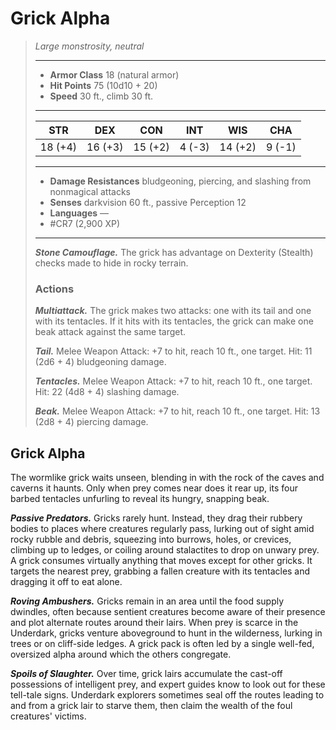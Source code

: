 # Grick Alpha
>*Large monstrosity, neutral*
>___
>- **Armor Class** 18 (natural armor)
>- **Hit Points** 75 (10d10 + 20)
>- **Speed** 30 ft., climb 30 ft.
>___
>|STR|DEX|CON|INT|WIS|CHA|
>|:---:|:---:|:---:|:---:|:---:|:---:|
>|18 (+4)|16 (+3)|15 (+2)|4 (-3)|14 (+2)|9 (-1)|
>___
>- **Damage Resistances** bludgeoning, piercing, and slashing from nonmagical attacks
>- **Senses** darkvision 60 ft., passive Perception 12
>- **Languages** —
>- #CR7 (2,900 XP)
>___
>***Stone Camouflage.*** The grick has advantage on Dexterity (Stealth) checks made to hide in rocky terrain.  
>
>### Actions
>***Multiattack.*** The grick makes two attacks: one with its tail and one with its tentacles. If it hits with its tentacles, the grick can make one beak attack against the same target.  
>
>***Tail.*** Melee Weapon Attack: +7 to hit, reach 10 ft., one target. Hit: 11 (2d6 + 4) bludgeoning damage.  
>
>***Tentacles.*** Melee Weapon Attack: +7 to hit, reach 10 ft., one target. Hit: 22 (4d8 + 4) slashing damage.  
>
>***Beak.*** Melee Weapon Attack: +7 to hit, reach 10 ft., one target. Hit: 13 (2d8 + 4) piercing damage.

## Grick Alpha

The wormlike grick waits unseen, blending in with the rock of the caves and caverns it haunts. Only when prey comes near does it rear up, its four barbed tentacles unfurling to reveal its hungry, snapping beak.

***Passive Predators.*** Gricks rarely hunt. Instead, they drag their rubbery bodies to places where creatures regularly pass, lurking out of sight amid rocky rubble and debris, squeezing into burrows, holes, or crevices, climbing up to ledges, or coiling around stalactites to drop on unwary prey. A grick consumes virtually anything that moves except for other gricks. It targets the nearest prey, grabbing a fallen creature with its tentacles and dragging it off to eat alone.

***Roving Ambushers.*** Gricks remain in an area until the food supply dwindles, often because sentient creatures become aware of their presence and plot alternate routes around their lairs. When prey is scarce in the Underdark, gricks venture aboveground to hunt in the wilderness, lurking in trees or on cliff-side ledges. A grick pack is often led by a single well-fed, oversized alpha around which the others congregate.

***Spoils of Slaughter.*** Over time, grick lairs accumulate the cast-off possessions of intelligent prey, and expert guides know to look out for these tell-tale signs. Underdark explorers sometimes seal off the routes leading to and from a grick lair to starve them, then claim the wealth of the foul creatures' victims.